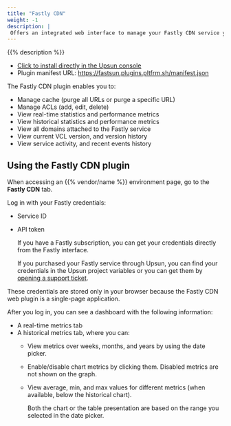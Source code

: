 ```yaml
---
title: "Fastly CDN"
weight: -1
description: |
 Offers an integrated web interface to manage your Fastly CDN service yourself without having to create individual {{% vendor/name %}} support tickets.
---
```


{{% description %}}

- [Click to install directly in the Upsun console](https://console.upsun.com/-/add-plugin?manifest=https%253A%252F%252Ffastsun.plugins.pltfrm.sh%252Fmanifest.json)
- Plugin manifest URL:
https://fastsun.plugins.pltfrm.sh/manifest.json


The Fastly CDN plugin enables you to:
- Manage cache (purge all URLs or purge a specific URL)
- Manage ACLs (add, edit, delete)
- View real-time statistics and performance metrics
- View historical statistics and performance metrics
- View all domains attached to the Fastly service
- View current VCL version, and version history
- View service activity, and recent events history


## Using the Fastly CDN plugin
When accessing an {{% vendor/name %}} environment page, go to the **Fastly CDN** tab.

Log in with your Fastly credentials:
  - Service ID
  - API token

     If you have a Fastly subscription, you can get your credentials directly from the Fastly interface.

     If you purchased your Fastly service through Upsun, you can find your credentials in the Upsun project variables or you can get them by [opening a support ticket](https://console.upsun.com/-/users/~/tickets/open).

   These credentials are stored only in your browser because the Fastly CDN web plugin is a single-page application.

After you log in, you can see a dashboard with the following information:
- A real-time metrics tab
- A historical metrics tab, where you can:
  - View metrics over weeks, months, and years by using the date picker.
  - Enable/disable chart metrics by clicking them. Disabled metrics are not shown on the graph.
  - View average, min, and max values for different metrics (when available, below the historical chart).<BR>

    Both the chart or the table presentation are based on the range you selected in the date picker.

